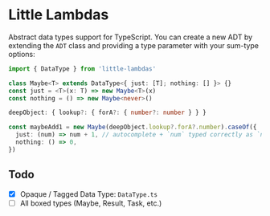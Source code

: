 # Little Lambdas

Abstract data types support for TypeScript. You can create a new ADT by extending the `ADT` class and providing a type parameter with your sum-type options:

```ts
import { DataType } from 'little-lambdas'

class Maybe<T> extends DataType<{ just: [T]; nothing: [] }> {}
const just = <T>(x: T) => new Maybe<T>(x)
const nothing = () => new Maybe<never>()

deepObject: { lookup?: { forA?: { number?: number } } }

const maybeAdd1 = new Maybe(deepObject.lookup?.forA?.number).caseOf({
  just: (num) => num + 1, // autocomplete + `num` typed correctly as `number`
  nothing: () => 0,
})
```

## Todo

- [x] Opaque / Tagged Data Type: `DataType.ts`
- [ ] All boxed types (Maybe, Result, Task, etc.)
